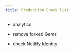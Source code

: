 ```yaml
---
title: Production Check list
---
```



 - analytics
 - remove forked Gems

 - check Netlify Identity

